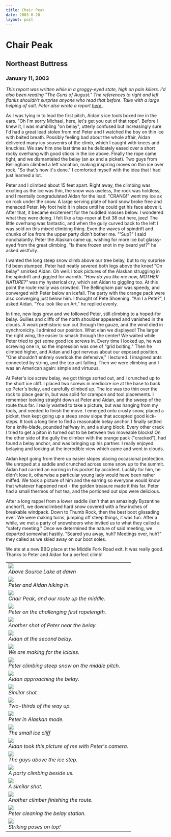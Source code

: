 ```yaml
---
title: Chair Peak
date: 2003-6-20
layout: post
---
```


<h1>Chair Peak</h1>
<h2>Northeast Buttress</h2>
<h3>January 11, 2003</h3>


<i>
This report was written while in a groggy-eyed state, high on pain killers. I'd also been reading "The Guns of August." The references to right and left flanks shouldn't surprise anyone who read that before. Take with a large helping of salt. Peter also wrote a report 
<a href="http://www.alpenthyme.org/alp/chairnebuttress/chairnebuttress.htm">
here
</a>.
</i>


As I was tying in to lead the first pitch, Aidan's ice tools boxed me in the
ears. "Oh I'm sorry Michael, here, let's get you out of that rope". Before I
knew it, I was mumbling "on belay", utterly confused but increasingly sure I'd
had a great lead stolen from me! Peter and I watched the boy on thin ice with
baited breath. Possibly feeling bad about the whole affair, Aidan delivered many
icy souvenirs of the climb, which I caught with knees and knuckles. We saw him
one last time as he delicately eased over a short rocky overhang with good
sticks in the ice above. Finally the rope came tight, and we dismanteled the
belay (an ax and a picket). Two guys from Bellingham climbed a left variation,
making inspiring moves on thin ice over rock. "So that's how it's done." I
comforted myself with the idea that I had just learned a lot.



Peter and I climbed about 15 feet apart. Right away, the climbing was exciting
as the ice was thin, the snow was useless, the rock was holdless, and I mentally
congradulated Aidan for the lead. "CRANG!" went my ice ax on rock under the
snow. A large serving plate of hard snow broke free and menaced Peter. My foot
held it in place until he could get his face above it. After that, it became
excitement for the huddled masses below. I wondered what they were doing. I felt
like a top-roper at Exit 38 out here, jeez! The little overhang was fantastic,
and when the gully curved back to the left I was sold on this mixed climbing
thing. Even the waves of spindrift and chunks of ice from the upper party didn't
bother me. "'Sup?" I said nonchalantly. Peter the Alaskan came up, wishing for
more ice but glassy-eyed from the great climbing. "Is there frozen snot in my
beard yet?" he asked wistfully.


I wanted the long steep snow climb above our tree belay, but to my surprise I'd
been stumped. Peter had neatly severed both legs above the knee! "On belay"
smirked Aidan. Oh well. I took pictures of the Alaskan struggling in the
spindrift and giggled for warmth. <i>"How do you like me now, MOTHER
NATURE?"</i> was my hysterical cry, which set Aidan to giggling too. At this
point the route really was crowded. The Bellingham pair was speedy, and
converged with Peter below an icefall. The party with the orange pack were also
converging just below him. I thought of Pete Shoening. "Am I a Pete?", I asked
Aidan. "You look like an Art," he replied evenly.


In time, new legs grew and we followed Peter, still climbing to a hoped-for
belay. Gullies and cliffs of the north shoulder appeared and vanished in the
clouds. A weak prehistoric sun cut through the gauze, and the wind died in
synchronicity. I admired our position. What elan we displayed! The larger the
right wing, the easier to smash through the center! We waited while Peter tried
to get some good ice screws in. Every time I looked up, he was screwing one in,
so the impression was one of "grid bolting." Then he climbed higher, and Aidan
and I got nervous about our exposed position. "One shouldn't entirely overlook
the defensive," I lectured. I imagined ants connected by string, and the top ant
falling. Then we were climbing and I was an American again: simple and virtuous.


At Peter's ice screw belay, we got things sorted out, and I crunched up to the short ice cliff.
I placed two screws in mediocre ice at the base to back up Peter's belay, and carefully climbed up.
The ice was too thin over the rock to place gear in, but was solid for crampon and tool placements.
I remember looking straight down at Peter and Aidan, and the sweep of the route thus far. I really
wanted to take a picture, but was hanging from my tools, and needed to finish the move. 
I emerged onto crusty snow, placed a picket, then kept going up a steep snow slope that accepted
good kick-steps. It took a long time to find a reasonable belay anchor. I finally settled for a
knife-blade, pounded halfway in, and a slung block. Every other crack I tried to get a piton in
turned out to be between two moveable blocks! On the other side of the gully the climber with
the orange pack ("cracked"), had found a belay anchor, and was bringing up his partner.
I really enjoyed belaying and looking at the incredible view which came and went in clouds.



Aidan kept going from there up easier slopes placing occasional protection.  We
unroped at a saddle and crunched across some snow up to the summit. Aidan had
carried an earring in his pocket by accident. Luckily for him, he didn't lose
it, otherwise a particular young lady would have been rather miffed. We took a
picture of him and the earring so everyone would know that whatever happened
next - the golden treasure made it this far. Peter had a small thermos of hot
tea, and the portioned out sips were delicious.


After a long rappel from a lower saddle (isn't that an amazingly Byzantine
anchor?), we downclimbed hard snow covered with a few inches of breakable
windpack. Down to Thumb Rock, then the best boot glissading ever. We were making
turns, jumping off steep things, it was fun. After a while, we met a party of
snowshoers who invited us to what they called a "safety meeting." Once we
determined the nature of said meeting, we departed somewhat hastily. "Scared you
away, huh? Meetings over, huh?"  they called as we skied away on our boot soles.


We ate at a new BBQ place at the Middle Fork Road exit. It was really good.
Thanks to Peter and Aidan for a perfect climb!




</td>

<td width="30%" valign=top>
<table>
<tr><td>
<a href="images/csunrise.jpg"><img src="images/csunrise.jpg"></a><br>
<i>Above Source Lake at dawn</i>
</td></tr>
<tr><td>
<a href="images/onapproch.jpg"><img src="images/onapproch.jpg"></a><br>
<i>Peter and Aidan hiking in.</i>
</td></tr>
<tr><td>
<a href="images/demon.jpg"><img src="images/demon.jpg"></a><br>
<i>Chair Peak, and our route up the middle.</i>
</td></tr>
<tr><td>
<a href="images/pfirstp.jpg"><img src="images/pfirstp.jpg"></a><br>
<i>Peter on the challenging first ropelength.</i>
</td></tr>
<tr><td>
<a href="images/pfirstp2.jpg"><img src="images/pfirstp2.jpg"></a><br>
<i>Another shot of Peter near the belay.</i>
</td></tr>
<tr><td>
<a href="images/aidanbala.jpg"><img src="images/aidanbala.jpg"></a><br>
<i>Aidan at the second belay.</i>
</td></tr>
<tr><td>
<a href="images/towice.jpg"><img src="images/towice.jpg"></a><br>
<i>We are making for the icicles.</i>
</td></tr>
<tr><td>
<a href="images/thealaskan.jpg"><img src="images/thealaskan.jpg"></a><br>
<i>Peter climbing steep snow on the middle pitch.</i>
</td></tr>
<tr><td>
<a href="images/aidantrav.jpg"><img src="images/aidantrav.jpg"></a><br>
<i>Aidan approaching the belay.</i>
</td></tr>
<tr><td>
<a href="images/aidantrav2.jpg"><img src="images/aidantrav2.jpg"></a><br>
<i>Similar shot.</i>
</td></tr>
<tr><td>
<a href="images/aidantrav3.jpg"><img src="images/aidantrav3.jpg"></a><br>
<i>Two-thirds of the way up.</i>
</td></tr>
<tr><td>
<a href="images/airtrafcntrl.jpg"><img src="images/airtrafcntrl.jpg"></a><br>
<i>Peter in Alaskan mode.</i>
</td></tr>
<tr><td>
<a href="images/daicepart.jpg"><img src="images/daicepart.jpg"></a><br>
<i>The small ice cliff</i>
</td></tr>
<tr><td>
<a href="images/michaelice.jpg"><img src="images/michaelice.jpg"></a><br>
<i>Aidan took this picture of me with Peter's camera.</i>
</td></tr>
<tr><td>
<a href="images/mypeeps.jpg"><img src="images/mypeeps.jpg"></a><br>
<i>The guys above the ice step.</i>
</td></tr>
<tr><td>
<a href="images/orangec1.jpg"><img src="images/orangec1.jpg"></a><br>
<i>A party climbing beside us.</i>
</td></tr>
<tr><td>
<a href="images/orangec2.jpg"><img src="images/orangec2.jpg"></a><br>
<i>A similar shot.</i>
</td></tr>
<tr><td>
<a href="images/othersup.jpg"><img src="images/othersup.jpg"></a><br>
<i>Another climber finishing the route.</i>
</td></tr>
<tr><td>
<a href="images/upperridge.jpg"><img src="images/upperridge.jpg"></a><br>
<i>Peter cleaning the belay station.</i>
</td></tr>
<tr><td>
<a href="images/jcpenny.jpg"><img src="images/jcpenny.jpg"></a><br>
<i>Striking poses on top!</i>

